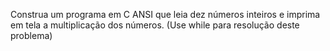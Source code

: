 
Construa um programa em C ANSI que leia dez números inteiros e
imprima em tela a multiplicação dos números.
(Use while para resolução deste problema)
